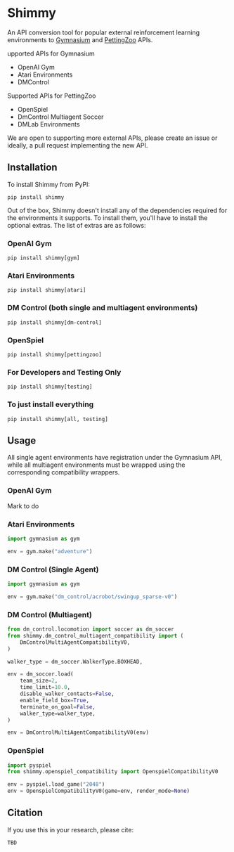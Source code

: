 # Shimmy

An API conversion tool for popular external reinforcement learning environments to [Gymnasium](https://github.com/farama-Foundation/gymnasium) and [PettingZoo](https://github.com/farama-Foundation/pettingZoo/) APIs.

upported APIs for Gymnasium
* OpenAI Gym
* Atari Environments
* DMControl

Supported APIs for PettingZoo
* OpenSpiel
* DmControl Multiagent Soccer
* DMLab Environments

We are open to supporting more external APIs, please create an issue or ideally, a pull request implementing the new API.

## Installation

To install Shimmy from PyPI:
```
pip install shimmy
```
Out of the box, Shimmy doesn't install any of the dependencies required for the environments it supports.
To install them, you'll have to install the optional extras.
The list of extras are as follows:

### OpenAI Gym
```
pip install shimmy[gym]
```

### Atari Environments
```
pip install shimmy[atari]
```

### DM Control (both single and multiagent environments)
```
pip install shimmy[dm-control]
```

### OpenSpiel
```
pip install shimmy[pettingzoo]
```

### For Developers and Testing Only
```
pip install shimmy[testing]
```

### To just install everything
```
pip install shimmy[all, testing]
```

## Usage

All single agent environments have registration under the Gymnasium API, while all multiagent environments must be wrapped using the corresponding compatibility wrappers.

###  OpenAI Gym

Mark to do

### Atari Environments
```python
import gymnasium as gym

env = gym.make("adventure")
```

### DM Control (Single Agent)
```python
import gymnasium as gym

env = gym.make("dm_control/acrobot/swingup_sparse-v0")
```

### DM Control (Multiagent)
```python
from dm_control.locomotion import soccer as dm_soccer
from shimmy.dm_control_multiagent_compatibility import (
    DmControlMultiAgentCompatibilityV0,
)

walker_type = dm_soccer.WalkerType.BOXHEAD,

env = dm_soccer.load(
    team_size=2,
    time_limit=10.0,
    disable_walker_contacts=False,
    enable_field_box=True,
    terminate_on_goal=False,
    walker_type=walker_type,
)

env = DmControlMultiAgentCompatibilityV0(env)
```

### OpenSpiel
```python
import pyspiel
from shimmy.openspiel_compatibility import OpenspielCompatibilityV0

env = pyspiel.load_game("2048")
env = OpenspielCompatibilityV0(game=env, render_mode=None)
```

## Citation

If you use this in your research, please cite:
```
TBD
```
